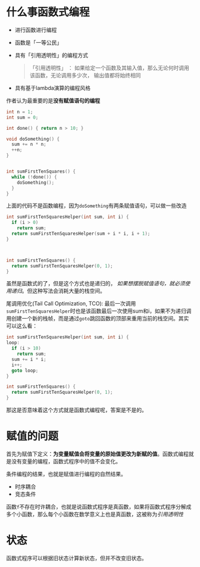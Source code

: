 # 什么事函数式编程

- 进行函数进行编程
- 函数是「一等公民」
- 具有「引用透明性」的编程方式

    > 「引用透明性」 ：  如果给定一个函数及其输入值，那么无论何时调用该函数，无论调用多少次，
    >  输出值都将始终相同
- 具有基于lambda演算的编程风格

作者认为最重要的是**没有赋值语句的编程**

```c
int n = 1;
int sum = 0;

int done() { return n > 10; }

void doSomething() {
  sum += n * n;
  ++n;
}


int sumFirstTenSquares() {
  while (!done()) {
    doSomething();
  }
}
```
上面的代码不是函数编程，因为`doSomething`有两条赋值语句，可以做一些改造

```c
int sumFirstTenSquaresHelper(int sum, int i) {
  if (i > 0)
    return sum;
  return sumFirstTenSquaresHelper(sum + i * i, i + 1);
}



int sumFirstTenSquares() {
  return sumFirstTenSquaresHelper(0, 1);
}
```
虽然是函数式的了，但是这个方式也是递归的， *如果想摆脱赋值语句，就必须使用递归*。但这种写法会消耗大量的栈空间。

尾调用优化(Tail Call Optimization, TCO): 最后一次调用`sumFirstTenSquaresHelper`时也是该函数最后一次使用sum和i，如果不为递归调用创建一个新的栈帧，而是通过`goto`跳回函数的顶部来重用当前的栈空间。其实可以这么看：

```c
int sumFirstTenSquaresHelper(int sum, int i) {
loop:
  if (i > 10)
    return sum;
  sum += i * i;
  i++;
  goto loop;
}

int sumFirstTenSquares() {
  return sumFirstTenSquaresHelper(0, 1);
}
```
那这是否意味着这个方式就是函数式编程呢，答案是不是的。



# 赋值的问题

首先为赋值下定义：**为变量赋值会将变量的原始值更改为新赋的值**。函数式编程就是没有变量的编程，函数式程序中的值不会变化。

条件编程的结果，也就是赋值进行编程的自然结果。
- 时序耦合
- 竞态条件


函数`f`不存在时许耦合，也就是说函数式程序是真函数，如果将函数式程序分解成多个小函数，那么每个小函数在数学意义上也是真函数，这被称为*引用透明性*


# 状态

函数式程序可以根据旧状态计算新状态，但并不改变旧状态。